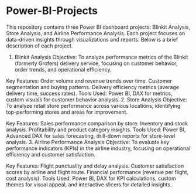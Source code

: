 # Power-BI-Projects

This repository contains three Power BI dashboard projects: Blinkit Analysis, Store Analysis, and Airline Performance Analysis. Each project focuses on data-driven insights through visualizations and reports. Below is a brief description of each project.

1. Blinkit Analysis
Objective: To analyze performance metrics of the Blinkit (formerly Grofers) delivery service, focusing on customer behavior, order trends, and operational efficiency.

Key Features:
Order volume and revenue trends over time.
Customer segmentation and buying patterns.
Delivery efficiency metrics (average delivery time, success rates).
Tools Used: Power BI, DAX for metrics, custom visuals for customer behavior analysis.
2. Store Analysis
Objective: To analyze retail store performance across various locations, identifying top-performing stores and areas for improvement.

Key Features:
Sales performance comparison by store.
Inventory and stock analysis.
Profitability and product category insights.
Tools Used: Power BI, Advanced DAX for sales forecasting, drill-down reports for store-level analysis.
3. Airline Performance Analysis
Objective: To evaluate key performance indicators (KPIs) in the airline industry, focusing on operational efficiency and customer satisfaction.

Key Features:
Flight punctuality and delay analysis.
Customer satisfaction scores by airline and flight route.
Financial performance (revenue per flight, cost analysis).
Tools Used: Power BI, DAX for KPI calculations, custom themes for visual appeal, and interactive slicers for detailed insights.
